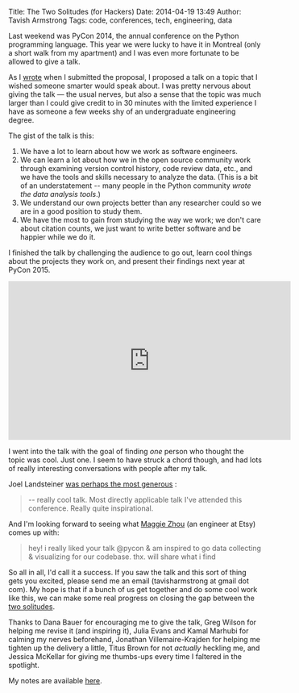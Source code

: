 Title: The Two Solitudes (for Hackers)
Date: 2014-04-19 13:49
Author: Tavish Armstrong
Tags: code, conferences, tech, engineering, data

Last weekend was PyCon 2014, the annual conference on the Python programming language.
This year we were lucky to have it in Montreal (only a short walk from my apartment)
and I was even more fortunate to be allowed to give a talk.

As I [wrote][tweet-talk-i-wish] when I submitted the proposal, I proposed a talk on a topic
that I wished someone smarter would speak about. I was pretty nervous about giving the talk
&mdash; the usual nerves, but also a sense that the topic was much larger than I could give
credit to in 30 minutes with the limited experience I have as someone a few weeks shy
of an undergraduate engineering degree.

[tweet-talk-i-wish]: https://twitter.com/tavarm/status/379409322943320064

The gist of the talk is this:

1. We have a lot to learn about how we work as software engineers.
2. We can learn a lot about how we in the open source community work through
   examining version control history, code review data, etc., and we have the
   tools and skills necessary to analyze the data. (This is a bit of an
   understatement -- many people in the Python community *wrote the data analysis tools*.)
3. We understand our own projects better than any researcher could so we are in a good
   position to study them.
4. We have the most to gain from studying the way we work; we don't care about citation
   counts, we just want to write better software and be happier while we do it.

I finished the talk by challenging the audience to go out, learn cool things about the
projects they work on, and present their findings next year at PyCon 2015.

<iframe width="560" height="315" src="https://www.youtube.com/embed/vvEY6bhLXsU" frameborder="0" allowfullscreen></iframe>

I went into the talk with the goal of finding *one* person who thought the topic was cool. Just one.
I seem to have struck a chord though, and had lots of really interesting conversations with people
after my talk.

Joel Landsteiner [was perhaps the most generous][joel] :

> -- really cool talk. Most directly applicable talk I've attended this
> conference. Really quite inspirational.

[joel]: https://twitter.com/LucidOndine/status/455417980227420160

And I'm looking forward to seeing what [Maggie Zhou][zmagg] (an engineer at
Etsy) comes up with:

> hey! i really liked your talk @pycon & am inspired to go data collecting &
> visualizing for our codebase. thx. will share what i find

[zmagg]: https://twitter.com/zmagg/status/455783156256624642


So all in all, I'd call it a success. If you saw the talk and this sort of thing gets you excited, please send me an email (tavisharmstrong at gmail dot com). My hope is that if a bunch of us get together and do some cool work like this, we can make some real progress on closing the gap between the [two solitudes][twosolitudes].

[twosolitudes]: http://www.slideshare.net/gvwilson/two-solitudes

Thanks to Dana Bauer for encouraging me to give the talk, Greg Wilson for helping me revise it (and inspiring it), Julia Evans and Kamal Marhubi for calming my nerves beforehand, Jonathan Villemaire-Krajden for helping me tighten up the delivery a little, Titus Brown for not *actually* heckling me, and Jessica McKellar for giving me thumbs-ups every time I faltered in the spotlight.

My notes are available [here](//tavi.sh/solitude).
